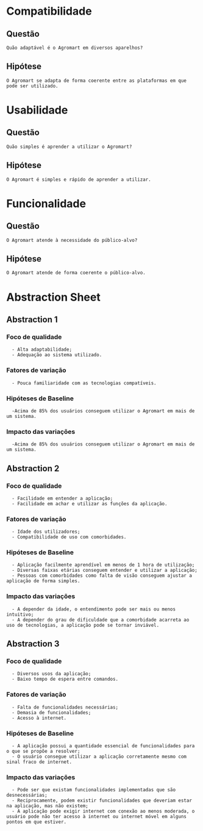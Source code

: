 # Compatibilidade

## Questão

    Quão adaptável é o Agromart em diversos aparelhos?

## Hipótese

    O Agromart se adapta de forma coerente entre as plataformas em que pode ser utilizado.

# Usabilidade

## Questão

    Quão simples é aprender a utilizar o Agromart?

## Hipótese

    O Agromart é simples e rápido de aprender a utilizar.

# Funcionalidade

## Questão

    O Agromart atende à necessidade do público-alvo?

## Hipótese

    O Agromart atende de forma coerente o público-alvo.

# Abstraction Sheet

## Abstraction 1

### Foco de qualidade

      - Alta adaptabilidade;
      - Adequação ao sistema utilizado.

### Fatores de variação

      - Pouca familiaridade com as tecnologias compatíveis.

### Hipóteses de Baseline

      -Acima de 85% dos usuários conseguem utilizar o Agromart em mais de um sistema.

### Impacto das variações

      -Acima de 85% dos usuários conseguem utilizar o Agromart em mais de um sistema.

## Abstraction 2

### Foco de qualidade

      - Facilidade em entender a aplicação;
      - Facilidade em achar e utilizar as funções da aplicação.

### Fatores de variação

      - Idade dos utilizadores;
      - Compatibilidade de uso com comorbidades.

### Hipóteses de Baseline

      - Aplicação facilmente aprendível em menos de 1 hora de utilização;
      - Diversas faixas etárias conseguem entender e utilizar a aplicação;
      - Pessoas com comorbidades como falta de visão conseguem ajustar a aplicação de forma simples.

### Impacto das variações

      - A depender da idade, o entendimento pode ser mais ou menos intuitivo;
      - A depender do grau de dificuldade que a comorbidade acarreta ao uso de tecnologias, a aplicação pode se tornar inviável.

## Abstraction 3

### Foco de qualidade

      - Diversos usos da aplicação;
      - Baixo tempo de espera entre comandos.

### Fatores de variação

      - Falta de funcionalidades necessárias;
      - Demasia de funcionalidades;
      - Acesso à internet.

### Hipóteses de Baseline

      - A aplicação possui a quantidade essencial de funcionalidades para o que se propõe a resolver;
      - O usuário consegue utilizar a aplicação corretamente mesmo com sinal fraco de internet.

### Impacto das variações

      - Pode ser que existam funcionalidades implementadas que são desnecessárias;
      - Reciprocamente, podem existir funcionalidades que deveriam estar na aplicação, mas não existem;
      - A aplicação pode exigir internet com conexão ao menos moderada, o usuário pode não ter acesso à internet ou internet móvel em alguns pontos em que estiver.
